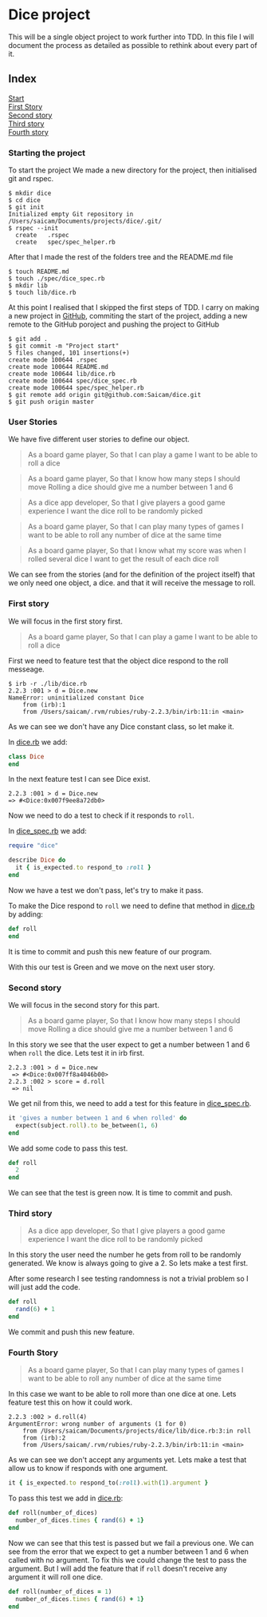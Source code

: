 # Dice project

This will be a single object project to work further into TDD.
In this file I will document the process as detailed as possible to rethink about every part of it.

## Index

[Start](#Starting-the-project) <br />
[First Story](#First-story) <br />
[Second story](#Second-story) <br />
[Third story](#Third-story) <br />
[Fourth story](#Fourth-story) <br />

### Starting the project

To start the project We made a new directory for the project, then initialised git and rspec.

```shell
$ mkdir dice
$ cd dice
$ git init
Initialized empty Git repository in /Users/saicam/Documents/projects/dice/.git/
$ rspec --init
  create   .rspec
  create   spec/spec_helper.rb
  ```
After that I made the rest of the folders tree and the README.md file

```shell
$ touch README.md
$ touch ./spec/dice_spec.rb
$ mkdir lib
$ touch lib/dice.rb
```
At this point I realised that I skipped the first steps of TDD.
I carry on making a new project in [GitHub](https://github.com/Saicam/dice), commiting the start of the project, adding a new remote to the GitHub poroject and pushing the project to GitHub

```shell
$ git add .
$ git commit -m "Project start"
5 files changed, 101 insertions(+)
create mode 100644 .rspec
create mode 100644 README.md
create mode 100644 lib/dice.rb
create mode 100644 spec/dice_spec.rb
create mode 100644 spec/spec_helper.rb
$ git remote add origin git@github.com:Saicam/dice.git
$ git push origin master
```

### User Stories

We have five different user stories to define our object.

>As a board game player,
So that I can play a game
I want to be able to roll a dice

>As a board game player,
So that I know how many steps I should move
Rolling a dice should give me a number between 1 and 6

>As a dice app developer,
So that I give players a good game experience
I want the dice roll to be randomly picked

>As a board game player,
So that I can play many types of games
I want to be able to roll any number of dice at the same time

>As a board game player,
So that I know what my score was when I rolled several dice
I want to get the result of each dice roll

We can see from the stories (and for the definition of the project itself) that we only need one object, a dice. and that it will receive the message to roll.

### First story

We will focus in the first story first.

>As a board game player,
So that I can play a game
I want to be able to roll a dice

First we need to feature test that the object dice respond to the roll messeage.

```shell
$ irb -r ./lib/dice.rb
2.2.3 :001 > d = Dice.new
NameError: uninitialized constant Dice
	from (irb):1
	from /Users/saicam/.rvm/rubies/ruby-2.2.3/bin/irb:11:in <main>
```

As we can see we don't have any Dice constant class, so let make it.

In [dice.rb](./lib/dice.rb) we add:

```ruby
class Dice
end
```
 In the next feature test I can see Dice exist.

 ```shell
 2.2.3 :001 > d = Dice.new
 => #<Dice:0x007f9ee8a72db0>
 ```

 Now we need to do a test to check if it responds to `roll`.

 In [dice_spec.rb](./lib/dice_spec.rb) we add:

 ```ruby
 require "dice"

 describe Dice do
   it { is_expected.to respond_to :roll }
 end
 ```

 Now we have a test we don't pass, let's try to make it pass.

 To make the Dice respond to `roll` we need to define that method in [dice.rb](./lib/dice.rb) by adding:

 ```ruby
 def roll
 end
 ```

It is time to commit and push this new feature of our program.

 With this our test is Green and we move on the next user story.

 ### Second story

We will focus in the second story for this part.
 >As a board game player,
 So that I know how many steps I should move
 Rolling a dice should give me a number between 1 and 6

In this story we see that the user expect to get a number between 1 and 6 when `roll` the dice. Lets test it in irb first.

```shell
2.2.3 :001 > d = Dice.new
 => #<Dice:0x007ff8a4046b00>
2.2.3 :002 > score = d.roll
 => nil
 ```
We get nil from this, we need to add a test for this feature in [dice_spec.rb](./lib/dice_spec.rb).

```ruby
it 'gives a number between 1 and 6 when rolled' do
  expect(subject.roll).to be_between(1, 6)
end
```

We add some code to pass this test.

```ruby
def roll
  2
end
```

We can see that the test is green now. It is time to commit and push.

### Third story

>As a dice app developer,
So that I give players a good game experience
I want the dice roll to be randomly picked

In this story the user need the number he gets from roll to be randomly generated. We know is always going to give a 2. So lets make a test first.

After some research I see testing randomness is not a trivial problem so I will just add the code.

```ruby
def roll
  rand(6) + 1
end
```

We commit and push this new feature.

### Fourth Story

>As a board game player,
So that I can play many types of games
I want to be able to roll any number of dice at the same time

In this case we want to be able to roll more than one dice at one. Lets feature test this on how it could work.

```shell
2.2.3 :002 > d.roll(4)
ArgumentError: wrong number of arguments (1 for 0)
	from /Users/saicam/Documents/projects/dice/lib/dice.rb:3:in roll
	from (irb):2
	from /Users/saicam/.rvm/rubies/ruby-2.2.3/bin/irb:11:in <main>
```

As we can see we don't accept any arguments yet. Lets make a test that allow us to know if responds with one argument.

```ruby
it { is_expected.to respond_to(:roll).with(1).argument }
```

To pass this test we add in [dice.rb](./lib/dice.rb):
```ruby
def roll(number_of_dices)
  number_of_dices.times { rand(6) + 1}
end
```
Now we can see that this test is passed but we fail a previous one. We can see from the error that we expect to get a number between 1 and 6 when called with no argument. To fix this we could change the test to pass the argument. But I will add the feature that if `roll` doesn't receive any argument it will roll one dice.
```ruby
def roll(number_of_dices = 1)
  number_of_dices.times { rand(6) + 1}
end
```

